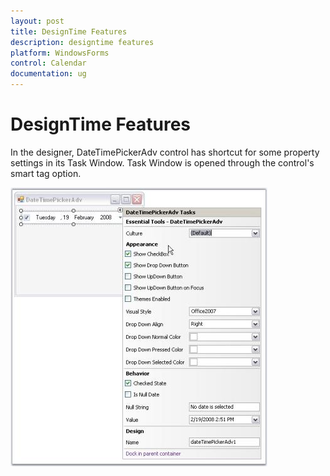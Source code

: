 ```yaml
---
layout: post
title: DesignTime Features
description: designtime features
platform: WindowsForms
control: Calendar 
documentation: ug
---
```

# DesignTime Features

In the designer, DateTimePickerAdv control has shortcut for some property settings in its Task Window. Task Window is opened through the control's smart tag option.



![](Calendar_Images/Overview_img206.jpeg) 


